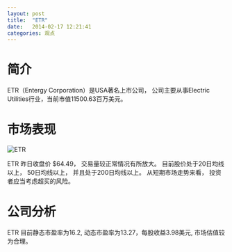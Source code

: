 ```yaml
---
layout: post
title:  "ETR"
date:   2014-02-17 12:21:41
categories: 观点
---
```


# 简介
ETR（Entergy Corporation）是USA著名上市公司，
公司主要从事Electric Utilities行业，当前市值11500.63百万美元。

# 市场表现

![ETR](http://finviz.com/chart.ashx?t=ETR&ty=c&ta=1&p=d&s=l)

ETR 昨日收盘价 $64.49，
交易量较正常情况有所放大。
目前股价处于20日均线以上，
50日均线以上，
并且处于200日均线以上。
从短期市场走势来看，
投资者应当考虑超买的风险。

# 公司分析
ETR 目前静态市盈率为16.2, 动态市盈率为13.27，每股收益3.98美元,
市场估值较为合理。
